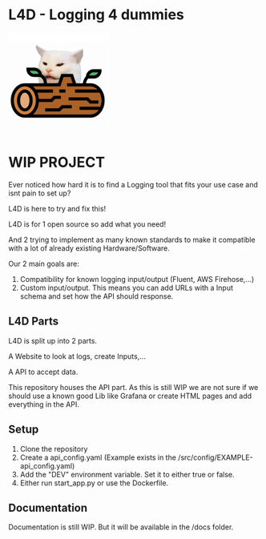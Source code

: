 # L4D - Logging 4 dummies
<img src="src/image/l4d.png" alt="drawing" width="200"/>

# WIP PROJECT

Ever noticed how hard it is to find a Logging tool that fits your use case and isnt pain to set up?

L4D is here to try and fix this!

L4D is for 1 open source so add what you need!

And 2 trying to implement as many known standards to make it compatible with a lot of already existing Hardware/Software.

Our 2 main goals are:

1. Compatibility for known logging input/output (Fluent, AWS Firehose,...)
2. Custom input/output. This means you can add URLs with a Input schema and set how the API should response.

## L4D Parts

L4D is split up into 2 parts.

A Website to look at logs, create Inputs,...

A API to accept data.

This repository houses the API part. As this is still WIP we are not sure if we should use a known good Lib like Grafana
or create HTML pages and add everything in the API.

## Setup

1. Clone the repository
2. Create a api_config.yaml (Example exists in the /src/config/EXAMPLE-api_config.yaml)
3. Add the "DEV" environment variable. Set it to either true or false.
4. Either run start_app.py or use the Dockerfile.

## Documentation

Documentation is still WIP. But it will be available in the /docs folder.
